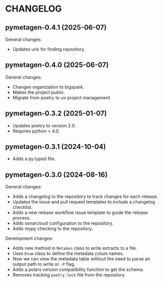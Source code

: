 # CHANGELOG

## pymetagen-0.4.1 (2025-06-07)

General changes:

- Updates urls for finding repository.

## pymetagen-0.4.0 (2025-06-07)

General changes:

- Changes organization to bigspark.
- Makes the project public.
- Migrate from poetry to uv project management

## pymetagen-0.3.2 (2025-01-07)

- Updates poetry to version 2.0.
- Requires python < 4.0.

## pymetagen-0.3.1 (2024-10-04)

- Adds a py.typed file.

## pymetagen-0.3.0 (2024-08-16)

General changes:

- Adds a changelog to the repository to track changes for each release.
- Updates the issue and pull request templates to include a changelog checklist.
- Adds a new release workflow issue template to guide the release process.
- Adds sonarcloud configuration to the repository.
- Adds mypy checking to the repository.

Development changes:

- Adds new method in `MetaGen` class to write extracts to a file.
- Uses `Enum` class to define the metadata colum names.
- Now we can view the metadata table without the need to parse an output path to write or `-P` flag.
- Adds a polars version compatibility function to get the schema.
- Removes tracking `poetry.lock` file from the repository.
